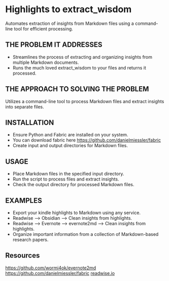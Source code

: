 # Highlights to extract_wisdom
Automates extraction of insights from Markdown files using a command-line tool for efficient processing.

## THE PROBLEM IT ADDRESSES
- Streamlines the process of extracting and organizing insights from multiple Markdown documents.
- Runs the much loved extract_wisdom to your files and returns it processed.

## THE APPROACH TO SOLVING THE PROBLEM
Utilizes a command-line tool to process Markdown files and extract insights into separate files.

## INSTALLATION
- Ensure Python and Fabric are installed on your system.
- You can download fabric here https://github.com/danielmiessler/fabric 
- Create input and output directories for Markdown files.

## USAGE
- Place Markdown files in the specified input directory.
- Run the script to process files and extract insights.
- Check the output directory for processed Markdown files.

## EXAMPLES
- Export your kindle highlights to Markdown using any service.
- Readwise --> Obsidian --> Clean insights from highlights.
- Readwise --> Evernote --> evernote2md --> Clean insights from highlights.
- Organize important information from a collection of Markdown-based research papers.

## Resources
https://github.com/wormi4ok/evernote2md
https://github.com/danielmiessler/fabric 
[readwise.io](https://readwise.io)
